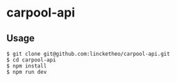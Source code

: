 # carpool-api

## Usage
```
$ git clone git@github.com:lincketheo/carpool-api.git
$ cd carpool-api
$ npm install
$ npm run dev 
```
